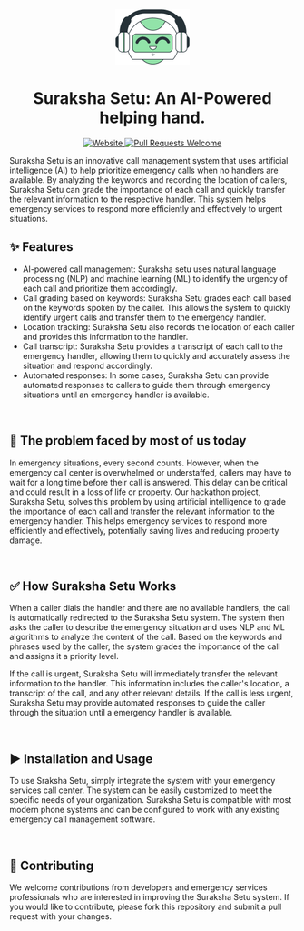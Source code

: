 <p align="center">
  <a href="#">
    <img alt = "Suraksha Setu Logo" src = "./res/favicon-png.png">
  </a>
</p>
<h1 align="center" >Suraksha Setu: An AI-Powered helping hand.</h1>
<p align="center">
  <a href="#">
    <img alt="Website" src="https://img.shields.io/badge/-website-blue">
  </a>
  <a href="http://makeapullrequest.com">
    <img alt="Pull Requests Welcome" src="https://img.shields.io/badge/PRs-welcome-brightgreen.svg?style=flat">
  </a>
  
</p>
Suraksha Setu is an innovative call management system that uses artificial intelligence (AI) to help prioritize emergency calls when no handlers are available. By analyzing the keywords and recording the location of callers, Suraksha Setu can grade the importance of each call and quickly transfer the relevant information to the respective handler. This system helps emergency services to respond more efficiently and effectively to urgent situations.

<br>

## ✨ Features

- AI-powered call management: Suraksha setu uses natural language processing (NLP) and machine learning (ML) to identify the urgency of each call and prioritize them accordingly.
- Call grading based on keywords: Suraksha Setu grades each call based on the keywords spoken by the caller. This allows the system to quickly identify urgent calls and transfer them to the emergency handler.
- Location tracking: Suraksha Setu also records the location of each caller and provides this information to the handler.
- Call transcript: Suraksha Setu provides a transcript of each call to the emergency handler, allowing them to quickly and accurately assess the situation and respond accordingly.
- Automated responses: In some cases, Suraksha Setu can provide automated responses to callers to guide them through emergency situations until an emergency handler is available.

<br>

## 🤔 The problem faced by most of us today

In emergency situations, every second counts. However, when the emergency call center is overwhelmed or understaffed, callers may have to wait for a long time before their call is answered. This delay can be critical and could result in a loss of life or property. Our hackathon project, Suraksha Setu, solves this problem by using artificial intelligence to grade the importance of each call and transfer the relevant information to the emergency handler. This helps emergency services to respond more efficiently and effectively, potentially saving lives and reducing property damage.

<br>

## ✅ How Suraksha Setu Works

When a caller dials the handler and there are no available handlers, the call is automatically redirected to the Suraksha Setu system. The system then asks the caller to describe the emergency situation and uses NLP and ML algorithms to analyze the content of the call. Based on the keywords and phrases used by the caller, the system grades the importance of the call and assigns it a priority level.

If the call is urgent, Suraksha Setu will immediately transfer the relevant information to the handler. This information includes the caller's location, a transcript of the call, and any other relevant details. If the call is less urgent, Suraksha Setu may provide automated responses to guide the caller through the situation until a emergency handler is available.

<br>

## ▶️ Installation and Usage
To use Sraksha Setu, simply integrate the system with your emergency services call center. The system can be easily customized to meet the specific needs of your organization. Suraksha Setu is compatible with most modern phone systems and can be configured to work with any existing emergency call management software.

<br>

## 🌱 Contributing
We welcome contributions from developers and emergency services professionals who are interested in improving the Suraksha Setu system. If you would like to contribute, please fork this repository and submit a pull request with your changes.





